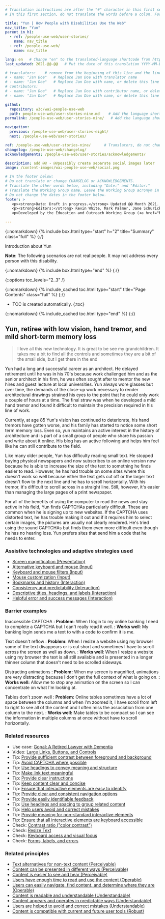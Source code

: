 ```yaml
---
# Translation instructions are after the "#" character in this first section. They are comments that do not show up in the web page. You do not need to translate the instructions after #.
# In this first section, do not translate the words before a colon. For example, do not translate "title:". Do translate the text after "title:".

title: "Yun | How People with Disabilities Use the Web"
nav_title: "Yun"
parent_in_h1:
  - ref: /people-use-web/user-stories/
    name: nav_title
  - ref: /people-use-web/
    name: nav_title

lang: en   # Change "en" to the translated-language shortcode from https://www.iana.org/assignments/language-subtag-registry/language-subtag-registry
last_updated: 2021-@@-@@   # Put the date of this translation YYYY-MM-DD (with month in the middle)

# translators:    # remove from the beginning of this line and the lines below: "# " (the hash sign and the space)
# - name: "Jan Doe"   # Replace Jan Doe with translator name
# - name: "Jan Doe"   # Replace Jan Doe with name, or delete this line if not multiple translators
# contributors:
# - name: "Jan Doe"   # Replace Jan Doe with contributor name, or delete this line if none
# - name: "Jan Doe"   # Replace Jan Doe with name, or delete this line if not multiple contributors

github:
  repository: w3c/wai-people-use-web
  path: people-use-web/user-stories-nine.md    # Add the language shortcode to the middle of the filename, for example: people-use-web/user-stories-nine.fr.md
permalink: /people-use-web/user-stories-nine/   # Add the language shortcode to the end, with no slash at end, for example: /people-use-web/user-stories-nine/fr

navigation:
  previous: /people-use-web/user-stories-eight/
  next: /people-use-web/user-stories/

ref: /people-use-web/user-stories-nine/      # Translators, do not change this
changelog: /people-use-web/changelog/
acknowledgements: /people-use-web/user-stories/acknowledgements/

description: add @@ - @@possibly create separate social images later
image: /content-images/wai-people-use-web/social.png

# In the footer below:
# Do not translate or change CHANGELOG or ACKNOWLEDGEMENTS.
# Translate the other words below, including "Date:" and "Editor:"
# Translate the Working Group name. Leave the Working Group acronym in English.
# Do not change the dates in the footer below.
footer: >
   <p><strong>Date: Draft in progress.</strong> Updated @@ Month 2021. First published Month 20@@. CHANGELOG.</p>
   <p><strong>Editors:</strong> Kevin White, Mark Palmer, Jane Schurick, and <a href="https://www.w3.org/People/shadi/">Shadi Abou_Zahra</a>.  <strong>Contributors:</strong> @@name, @@name, and <a href="https://www.w3.org/groups/wg/eowg/participants">participants of EOWG</a>. ACKNOWLEDGEMENTS lists past editors and additional contributors.</p>
   <p>Developed by the Education and Outreach Working Group (<a href="http://www.w3.org/WAI/EO/">EOWG</a>). Previously developed with the <a href="https://www.w3.org/WAI/EO/2008/wai-age-tf">WAI-AGE Task Force</a>, with support of the <a href="https://www.w3.org/WAI/WAI-AGE/">WAI-AGE Project</a>.</p>

---
```


{::nomarkdown}
{% include box.html type="start" h="2" title="Summary" class="full" %}
{:/}

Introduction about Yun

**Note:** The following scenarios are not real people. It may not address every person with this disability.

{::nomarkdown}
{% include box.html type="end" %}
{:/}


{::options toc_levels="2..3" /}

{::nomarkdown}
{% include_cached toc.html type="start" title="Page Contents" class="full" %}
{:/}

-   TOC is created automatically.
{:toc}

{::nomarkdown}
{% include_cached toc.html type="end" %}
{:/}

## Yun, retiree with low vision, hand tremor, and mild short-term memory loss

> I love all this new technology. It is great to be see my grandchildren. It takes me a bit to find all the controls and sometimes they are a bit of the small side, but I get there in the end

Yun had a long and successful career as an architect. He delayed retirement until he was in his 70's because work challenged him and as the senior architect in his firm, he was often sought after to mentor the new hires and guest lecture at local universities. Yun always wore glasses but over time, the demands of the close-up work necessary to render architectural drawings strained his eyes to the point that he could only work a couple of hours at a time. The final straw was when he developed a mild hand tremor and found it difficult to maintain the precision required in his line of work.

Currently, at age 85 Yun's vision has continued to deteriorate, his hand tremors have gotten worse, and his family has started to notice some short term memory loss. Even so, yun maintains an active interest in the history of architecture and is part of a small group of people who share his passion and write about it online. His blog has an active following and helps him feel like he can still contribute to the field. 

Like many older people, Yun has difficulty reading small text. He stopped buying physical newspapers and now subscribes to an online version now because he is able to increase the size of the text to something he finds easier to read. However, he has had trouble on some sites where this doesn't work so well because either the text gets cut off or the larger text doesn't flow to the next line and he has to scroll horizontally. With his tremor, it's difficult to scroll across in a straight line. Still, however, it's easier than managing the large pages of a print newspaper.

For all of the benefits of using the computer to read the news and stay active in his field, Yun finds CAPTCHAs particularly difficult. These are common when he is signing up to new websites. If the CAPTCHA uses distorted text, he has trouble making it out and if it requires him to select certain images, the pictures are usually not clearly rendered. He's tried using the sound CAPTCHAs but finds them even more difficult even though he has no hearing loss. Yun prefers sites that send him a code that he needs to enter.

### Assistive technologies and adaptive strategies used

* [Screen magnification (Presentation)](https://www.w3.org/WAI/people-use-web/tools-techniques/#presentation)
* [Alternative keyboard and mouse (Input)](https://www.w3.org/WAI/people-use-web/tools-techniques/#input)
* [Keyboard and mouse filters (Input)](https://www.w3.org/WAI/people-use-web/tools-techniques/#input)
* [Mouse customization (Input)](https://www.w3.org/WAI/people-use-web/tools-techniques/#input)
* [Bookmarks and history (Interaction)](https://www.w3.org/WAI/people-use-web/tools-techniques/#interaction)
* [Consistency and predictability (Interaction)](https://www.w3.org/WAI/people-use-web/tools-techniques/#interaction)
* [Descriptive titles, headings, and labels (Interaction)](https://www.w3.org/WAI/people-use-web/tools-techniques/#interaction)
* [Helpful error and success messages (Interaction)](https://www.w3.org/WAI/people-use-web/tools-techniques/#interaction)

### Barrier examples

Inaccessible CAPTCHA
: **Problem**: When I login to my online banking I need to complete a CAPTCHA but I can't really read it well.
: **Works well**: My banking login sends me a text to with a code to confirm it is me.

Text doesn't reflow
: **Problem**: When I resize a website using my browser some of the text disappears or is cut short and sometimes I have to scroll across the screen as well as down.
: **Works well**: When I resize a website using my browser the text is all still available and is presented in a longer thinner column that doesn't need to be scrolled sideways.

Distracting animations
: **Problem:** When my screen is magnified, animations are very distracting because I don't get the full context of what is going on.
: **Works well:** Allow me to stop any animation on the screen so I can concentrate on what I'm looking at.

Tables don't zoom well
: **Problem:** Online tables sometimes have a lot of space between the columns and when I'm zoomed it, I have scroll from left to right to see all of the content and I often miss the association from one column to the next.
: **Works well:** Make tables to be compact so I can see the information in multiple columns at once without have to scroll horizontally.

### Related resources

* Use case: [Gopal: A Retired Lawyer with Dementia](https://www.w3.org/TR/coga-usable/#gopal-a-retired-lawyer-with-dementia)
* Video: [Large Links, Buttons, and Controls](https://www.w3.org/WAI/perspective-videos/controls/)
* Tip: [Provide sufficient contrast between foreground and background](https://www.w3.org/WAI/tips/designing/#provide-sufficient-contrast-between-foreground-and-background)
* Tip: [Avoid CAPTCHA where possible](https://www.w3.org/WAI/tips/developing/#avoid-captcha-where-possible)
* Tip: [Use headings to convey meaning and structure](https://www.w3.org/WAI/tips/writing/#use-headings-to-convey-meaning-and-structure)
* Tip: [Make link text meaningful](https://www.w3.org/WAI/tips/writing/#make-link-text-meaningful)
* Tip: [Provide clear instructions](https://www.w3.org/WAI/tips/writing/#provide-clear-instructions)
* Tip: [Keep content clear and concise](https://www.w3.org/WAI/tips/writing/#keep-content-clear-and-concise)
* Tip: [Ensure that interactive elements are easy to identify](https://www.w3.org/WAI/tips/designing/#ensure-that-interactive-elements-are-easy-to-identify)
* Tip: [Provide clear and consistent navigation options](https://www.w3.org/WAI/tips/designing/#provide-clear-and-consistent-navigation-options)
* Tip: [Provide easily identifiable feedback](https://www.w3.org/WAI/tips/designing/#provide-easily-identifiable-feedback)
* Tip: [Use headings and spacing to group related content](https://www.w3.org/WAI/tips/designing/#use-headings-and-spacing-to-group-related-content)
* Tip: [Help users avoid and correct mistakes](https://www.w3.org/WAI/tips/developing/#help-users-avoid-and-correct-mistakes)
* Tip: [Provide meaning for non-standard interactive elements](https://www.w3.org/WAI/tips/developing/#provide-meaning-for-non-standard-interactive-elements)
* Tip: [Ensure that all interactive elements are keyboard accessible](https://www.w3.org/WAI/tips/developing/#ensure-that-all-interactive-elements-are-keyboard-accessible)
* Check: [Contrast ratio ("color contrast")](https://www.w3.org/WAI/test-evaluate/preliminary/#contrast)
* Check: [Resize Text](https://www.w3.org/WAI/test-evaluate/preliminary/#resize)
* Check: [Keyboard access and visual focus](https://www.w3.org/WAI/test-evaluate/preliminary/#interaction)
* Check: [Forms, labels, and errors](https://www.w3.org/WAI/test-evaluate/preliminary/#forms)

### Related principles

* [Text alternatives for non-text content (Perceivable)](https://www.w3.org/WAI/fundamentals/accessibility-principles/#alternatives)
* [Content can be presented in different ways (Perceivable)](https://www.w3.org/WAI/fundamentals/accessibility-principles/#adaptable)
* [Content is easier to see and hear (Perceivable)](https://www.w3.org/WAI/fundamentals/accessibility-principles/#distinguishable)
* [Users have enough time to read and use the content (Operable)](https://www.w3.org/WAI/fundamentals/accessibility-principles/#time)
* [Users can easily navigate, find content, and determine where they are (Operable)](https://www.w3.org/WAI/fundamentals/accessibility-principles/#navigable)
* [Content is readable and understandable (Understandable)](https://www.w3.org/WAI/fundamentals/accessibility-principles/#readable)
* [Content appears and operates in predictable ways (Understandable)](https://www.w3.org/WAI/fundamentals/accessibility-principles/#predictable)
* [Users are helped to avoid and correct mistakes (Understandable)](https://www.w3.org/WAI/fundamentals/accessibility-principles/#tolerant)
* [Content is compatible with current and future user tools (Robust)](https://www.w3.org/WAI/fundamentals/accessibility-principles/#compatible)
